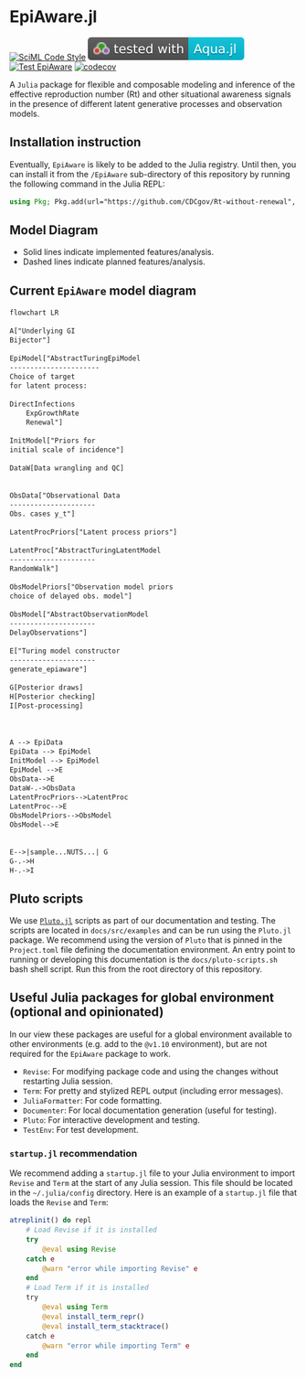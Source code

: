 # EpiAware.jl

[![SciML Code Style](https://img.shields.io/static/v1?label=code%20style&message=SciML&color=9558b2&labelColor=389826)](https://github.com/SciML/SciMLStyle)
![Aqua QA](https://raw.githubusercontent.com/JuliaTesting/Aqua.jl/master/badge.svg)
[![Test EpiAware](https://github.com/CDCgov/Rt-without-renewal/actions/workflows/test-EpiAware.yaml/badge.svg)](https://github.com/CDCgov/Rt-without-renewal/actions/workflows/test-EpiAware.yaml)
[![codecov](https://codecov.io/gh/CDCgov/Rt-without-renewal/graph/badge.svg?token=IX4GIA8F0H)](https://codecov.io/gh/CDCgov/Rt-without-renewal)

A `Julia` package for flexible and composable modeling and inference of the effective reproduction number (Rt) and other situational awareness signals in the presence of different latent generative processes and observation models.

## Installation instruction

Eventually, `EpiAware` is likely to be added to the Julia registry. Until then, you can install it from the `/EpiAware` sub-directory of this repository by running the following command in the Julia REPL:

```julia
using Pkg; Pkg.add(url="https://github.com/CDCgov/Rt-without-renewal", subdir="EpiAware")
```

## Model Diagram

- Solid lines indicate implemented features/analysis.
- Dashed lines indicate planned features/analysis.

## Current `EpiAware` model diagram
```mermaid
flowchart LR

A["Underlying GI
Bijector"]

EpiModel["AbstractTuringEpiModel
----------------------
Choice of target
for latent process:

DirectInfections
    ExpGrowthRate
    Renewal"]

InitModel["Priors for
initial scale of incidence"]

DataW[Data wrangling and QC]


ObsData["Observational Data
---------------------
Obs. cases y_t"]

LatentProcPriors["Latent process priors"]

LatentProc["AbstractTuringLatentModel
---------------------
RandomWalk"]

ObsModelPriors["Observation model priors
choice of delayed obs. model"]

ObsModel["AbstractObservationModel
---------------------
DelayObservations"]

E["Turing model constructor
---------------------
generate_epiaware"]

G[Posterior draws]
H[Posterior checking]
I[Post-processing]



A --> EpiData
EpiData --> EpiModel
InitModel --> EpiModel
EpiModel -->E
ObsData-->E
DataW-.->ObsData
LatentProcPriors-->LatentProc
LatentProc-->E
ObsModelPriors-->ObsModel
ObsModel-->E


E-->|sample...NUTS...| G
G-.->H
H-.->I
```

## Pluto scripts

We use [`Pluto.jl`](https://plutojl.org/) scripts as part of our documentation and testing. The scripts are located in `docs/src/examples` and can be run using the `Pluto.jl` package. We recommend using the version of `Pluto` that is pinned in the `Project.toml` file defining the documentation environment. An entry point to running or developing this documentation is the `docs/pluto-scripts.sh` bash shell script. Run this from the root directory of this repository.

## Useful Julia packages for global environment (optional and opinionated)
In our view these packages are useful for a global environment available to other environments (e.g. add to the `@v1.10` environment), but are not required for the `EpiAware` package to work.

- `Revise`: For modifying package code and using the changes without restarting Julia session.
- `Term`: For pretty and stylized REPL output (including error messages).
- `JuliaFormatter`: For code formatting.
- `Documenter`: For local documentation generation (useful for testing).
- `Pluto`: For interactive development and testing.
- `TestEnv`: For test development.

### `startup.jl` recommendation

We recommend adding a `startup.jl` file to your Julia environment to import `Revise` and `Term` at the start of any Julia session. This file should be located in the `~/.julia/config` directory. Here is an example of a `startup.jl` file that loads the `Revise` and `Term`:

```julia
atreplinit() do repl
    # Load Revise if it is installed
    try
        @eval using Revise
    catch e
        @warn "error while importing Revise" e
    end
    # Load Term if it is installed
    try
        @eval using Term
        @eval install_term_repr()
        @eval install_term_stacktrace()
    catch e
        @warn "error while importing Term" e
    end
end

```
